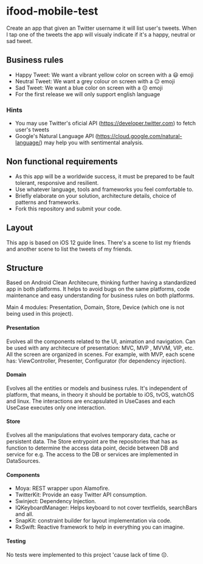# ifood-mobile-test
Create an app that given an Twitter username it will list user's tweets. When I tap one of the tweets the app will visualy indicate if it's a happy, neutral or sad tweet.

## Business rules
* Happy Tweet: We want a vibrant yellow color on screen with a 😃 emoji
* Neutral Tweet: We want a grey colour on screen with a 😐 emoji
* Sad Tweet: We want a blue color on screen with a 😔 emoji
* For the first release we will only support english language

### Hints
* You may use Twitter's oficial API (https://developer.twitter.com) to fetch user's tweets 
* Google's Natural Language API (https://cloud.google.com/natural-language/) may help you with sentimental analysis.

## Non functional requirements
* As this app will be a worldwide success, it must be prepared to be fault tolerant, responsive and resilient.
* Use whatever language, tools and frameworks you feel comfortable to.
* Briefly elaborate on your solution, architecture details, choice of patterns and frameworks.
* Fork this repository and submit your code.

## Layout
This app is based on iOS 12 guide lines. There's a scene to list my friends and another scene to list the tweets of my friends. 

## Structure 
Based on Android Clean Architecure, thinking further having a standardized app in both platforms. It helps to avoid bugs on the same platforms, code maintenance and easy understanding for business rules on both platforms. 

Main 4 modules: Presentation, Domain, Store, Device (which one is not being used in this project).

#### Presentation
Evolves all the components related to the UI, animation and navigation. Can be used with any architecure of presentation:  MVC, MVP , MVVM, VIP, etc. All the screen are organized in scenes. For example, with MVP, each scene has: ViewController, Presenter, Configurator (for dependency injection).

#### Domain
Evolves all the entities or models and business rules. It's independent of platform, that means, in theory it should be portable to iOS, tvOS, watchOS and linux. The interactions are encapsulated in UseCases and each UseCase executes only one interaction.

#### Store
Evolves all the manipulations that evolves temporary data, cache or persistent data. 
The Store entrypoint are the repositories that has as function to determine the access data point, decide between DB and service for e.g. The access to the DB or services are implemented in DataSources.

#### Components
- Moya: REST wrapper upon Alamofire.
- TwitterKit: Provide an easy Twitter API consumption.
- Swinject: Dependency Injection.
- IQKeyboardManager: Helps keyboard to not cover textfields, searchBars and all.
- SnapKit: constraint builder for layout implementation via code. 
- RxSwift: Reactive framework to help in everything you can imagine.

#### Testing
No tests were implemented to this project 'cause lack of time 😔.

